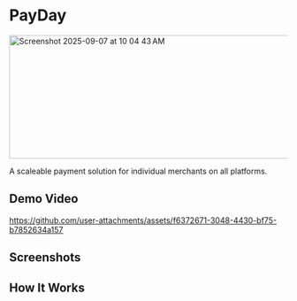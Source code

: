 # PayDay
<img width="663" height="223" alt="Screenshot 2025-09-07 at 10 04 43 AM" src="https://github.com/user-attachments/assets/936cc87b-b93b-442d-b788-0d66b5be4061" />

A scaleable payment solution for individual merchants on all platforms.

## Demo Video

https://github.com/user-attachments/assets/f6372671-3048-4430-bf75-b7852634a157



## Screenshots

## How It Works
